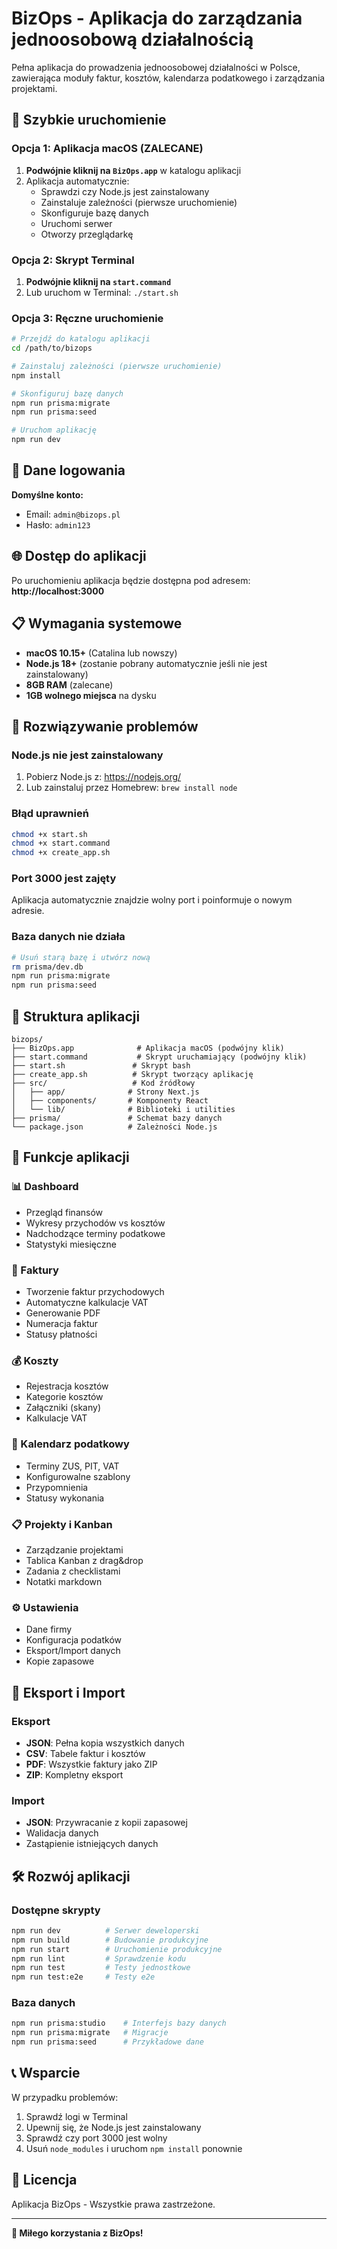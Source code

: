 # BizOps - Aplikacja do zarządzania jednoosobową działalnością

Pełna aplikacja do prowadzenia jednoosobowej działalności w Polsce, zawierająca moduły faktur, kosztów, kalendarza podatkowego i zarządzania projektami.

## 🚀 Szybkie uruchomienie

### Opcja 1: Aplikacja macOS (ZALECANE)
1. **Podwójnie kliknij na `BizOps.app`** w katalogu aplikacji
2. Aplikacja automatycznie:
   - Sprawdzi czy Node.js jest zainstalowany
   - Zainstaluje zależności (pierwsze uruchomienie)
   - Skonfiguruje bazę danych
   - Uruchomi serwer
   - Otworzy przeglądarkę

### Opcja 2: Skrypt Terminal
1. **Podwójnie kliknij na `start.command`**
2. Lub uruchom w Terminal: `./start.sh`

### Opcja 3: Ręczne uruchomienie
```bash
# Przejdź do katalogu aplikacji
cd /path/to/bizops

# Zainstaluj zależności (pierwsze uruchomienie)
npm install

# Skonfiguruj bazę danych
npm run prisma:migrate
npm run prisma:seed

# Uruchom aplikację
npm run dev
```

## 📧 Dane logowania

**Domyślne konto:**
- Email: `admin@bizops.pl`
- Hasło: `admin123`

## 🌐 Dostęp do aplikacji

Po uruchomieniu aplikacja będzie dostępna pod adresem:
**http://localhost:3000**

## 📋 Wymagania systemowe

- **macOS 10.15+** (Catalina lub nowszy)
- **Node.js 18+** (zostanie pobrany automatycznie jeśli nie jest zainstalowany)
- **8GB RAM** (zalecane)
- **1GB wolnego miejsca** na dysku

## 🔧 Rozwiązywanie problemów

### Node.js nie jest zainstalowany
1. Pobierz Node.js z: https://nodejs.org/
2. Lub zainstaluj przez Homebrew: `brew install node`

### Błąd uprawnień
```bash
chmod +x start.sh
chmod +x start.command
chmod +x create_app.sh
```

### Port 3000 jest zajęty
Aplikacja automatycznie znajdzie wolny port i poinformuje o nowym adresie.

### Baza danych nie działa
```bash
# Usuń starą bazę i utwórz nową
rm prisma/dev.db
npm run prisma:migrate
npm run prisma:seed
```

## 📁 Struktura aplikacji

```
bizops/
├── BizOps.app              # Aplikacja macOS (podwójny klik)
├── start.command           # Skrypt uruchamiający (podwójny klik)
├── start.sh               # Skrypt bash
├── create_app.sh          # Skrypt tworzący aplikację
├── src/                   # Kod źródłowy
│   ├── app/              # Strony Next.js
│   ├── components/       # Komponenty React
│   └── lib/              # Biblioteki i utilities
├── prisma/               # Schemat bazy danych
└── package.json          # Zależności Node.js
```

## 🎯 Funkcje aplikacji

### 📊 Dashboard
- Przegląd finansów
- Wykresy przychodów vs kosztów
- Nadchodzące terminy podatkowe
- Statystyki miesięczne

### 🧾 Faktury
- Tworzenie faktur przychodowych
- Automatyczne kalkulacje VAT
- Generowanie PDF
- Numeracja faktur
- Statusy płatności

### 💰 Koszty
- Rejestracja kosztów
- Kategorie kosztów
- Załączniki (skany)
- Kalkulacje VAT

### 📅 Kalendarz podatkowy
- Terminy ZUS, PIT, VAT
- Konfigurowalne szablony
- Przypomnienia
- Statusy wykonania

### 📋 Projekty i Kanban
- Zarządzanie projektami
- Tablica Kanban z drag&drop
- Zadania z checklistami
- Notatki markdown

### ⚙️ Ustawienia
- Dane firmy
- Konfiguracja podatków
- Eksport/Import danych
- Kopie zapasowe

## 🔄 Eksport i Import

### Eksport
- **JSON**: Pełna kopia wszystkich danych
- **CSV**: Tabele faktur i kosztów
- **PDF**: Wszystkie faktury jako ZIP
- **ZIP**: Kompletny eksport

### Import
- **JSON**: Przywracanie z kopii zapasowej
- Walidacja danych
- Zastąpienie istniejących danych

## 🛠️ Rozwój aplikacji

### Dostępne skrypty
```bash
npm run dev          # Serwer deweloperski
npm run build        # Budowanie produkcyjne
npm run start        # Uruchomienie produkcyjne
npm run lint         # Sprawdzenie kodu
npm run test         # Testy jednostkowe
npm run test:e2e     # Testy e2e
```

### Baza danych
```bash
npm run prisma:studio    # Interfejs bazy danych
npm run prisma:migrate   # Migracje
npm run prisma:seed      # Przykładowe dane
```

## 📞 Wsparcie

W przypadku problemów:
1. Sprawdź logi w Terminal
2. Upewnij się, że Node.js jest zainstalowany
3. Sprawdź czy port 3000 jest wolny
4. Usuń `node_modules` i uruchom `npm install` ponownie

## 📄 Licencja

Aplikacja BizOps - Wszystkie prawa zastrzeżone.

---

**🎉 Miłego korzystania z BizOps!**
